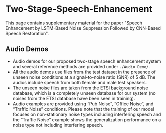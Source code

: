 # Two-Stage-Speech-Enhancement

This page contains supplementary material for the paper "Speech Enhancement by LSTM-Based Noise Suppression Followed by CNN-Based Speech Restoration". 

 ## Audio Demos
 - Audio demos for our proposed two-stage speech enhancement system and several reference methods are provided under `./Audio_Demo/`.
 - All the audio demos use files from the test dataset in the presence of unseen noise conditions at a signal-to-noise ratio (SNR) of 5 dB. The audios include speech from both female and male test speakers.
 - The unseen noise files are taken from the ETSI background noise database, which is a completely unseen database for our system (no noises from the ETSI database have been seen in training).
 - Audio examples are provided using “Pub Noise”, “Office Noise”, and “Traffic Noise” conditions. Please note that the training of our model focuses on non-stationary noise types including interfering speech and the “Traffic Noise” example shows the generalization performance on a noise type not including interfering speech.


